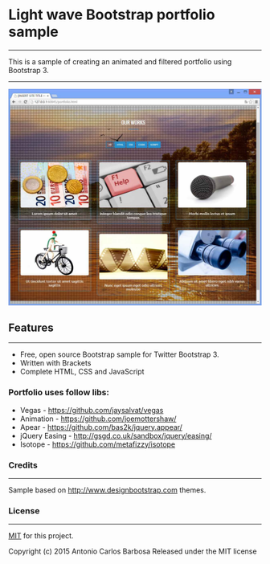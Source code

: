 # Light wave Bootstrap portfolio sample
---

This is a sample of creating an animated and filtered portfolio using Bootstrap 3.

----

![Screenshot](https://raw.githubusercontent.com/acbarbosa1964/light-wave-bootstrap-portfolio-sample/master/screenshot/screenshot.jpg)

## Features
---

- Free, open source Bootstrap sample for Twitter Bootstrap 3.
- Written with Brackets
- Complete HTML, CSS and JavaScript

### Portfolio uses follow libs:

- Vegas - https://github.com/jaysalvat/vegas
- Animation - https://github.com/joemottershaw/
- Apear - https://github.com/bas2k/jquery.appear/
- jQuery Easing - http://gsgd.co.uk/sandbox/jquery/easing/
- Isotope - https://github.com/metafizzy/isotope

### Credits
---

Sample based on http://www.designbootstrap.com themes.

### License
---

[MIT](https://raw.githubusercontent.com/acbarbosa1964/light-wave-bootstrap-portfolio-sample/master/LICENSE) for this project.

Copyright (c) 2015 Antonio Carlos Barbosa
Released under the MIT license